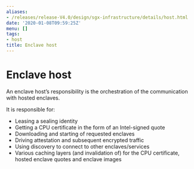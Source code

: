 ```yaml
---
aliases:
- /releases/release-V4.0/design/sgx-infrastructure/details/host.html
date: '2020-01-08T09:59:25Z'
menu: []
tags:
- host
title: Enclave host
---
```



# Enclave host

An enclave host’s responsibility is the orchestration of the communication with hosted enclaves.

It is responsible for:


* Leasing a sealing identity
* Getting a CPU certificate in the form of an Intel-signed quote
* Downloading and starting of requested enclaves
* Driving attestation and subsequent encrypted traffic
* Using discovery to connect to other enclaves/services
* Various caching layers (and invalidation of) for the CPU certificate, hosted enclave quotes and enclave images

